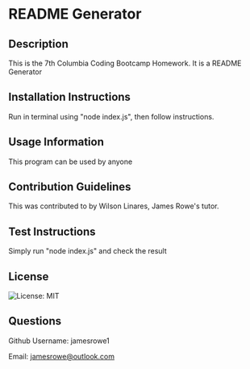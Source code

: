 # README Generator

  ## Description
   This is the 7th Columbia Coding Bootcamp Homework. It is a README Generator

  ## Installation Instructions
  Run in terminal using "node index.js", then follow instructions.

  ## Usage Information
  This program can be used by anyone

  ## Contribution Guidelines
  This was contributed to by Wilson Linares, James Rowe's tutor.

  ## Test Instructions
  Simply run "node index.js" and check the result

  ## License
  ![License: MIT](https://img.shields.io/badge/License-MIT-yellow.svg)

  ## Questions
  Github Username: jamesrowe1
  
  Email: jamesrowe@outlook.com
